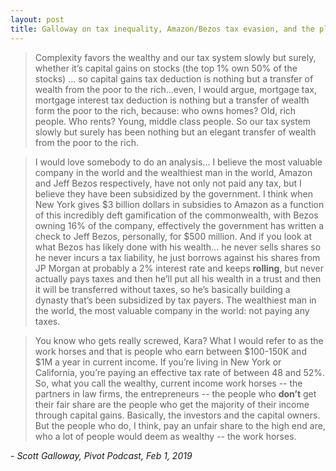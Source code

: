 ```yaml
---
layout: post
title: Galloway on tax inequality, Amazon/Bezos tax evasion, and the plight of economic workhorses in the middle class
---
```


> Complexity favors the wealthy and our tax system slowly but surely, whether it’s capital gains on stocks (the top 1% own 50% of the stocks) ... so capital gains tax deduction is nothing but a transfer of wealth from the poor to the rich...even, I would argue, mortgage tax, mortgage interest tax deduction is nothing but a transfer of wealth form the poor to the rich, because: who owns homes? Old, rich people.  Who rents? Young, middle class people.  So our tax system slowly but surely has been nothing but an elegant transfer of wealth from the poor to the rich.  

> I would love somebody to do an analysis... I believe the most valuable company in the world and the wealthiest man in the world, Amazon and Jeff Bezos respectively, have not only not paid any tax, but I believe they have been subsidized by the government.  I think when New York gives $3 billion dollars in subsidies to Amazon as a function of this incredibly deft gamification of the commonwealth, with Bezos owning 16% of the company, effectively the government has written a check to Jeff Bezos, personally, for $500 million. And if you look at what Bezos has likely done with his wealth... he never sells shares so he never incurs a tax liability, he just borrows against his shares from JP Morgan at probably a 2% interest rate and keeps **rolling**, but never actually pays taxes and then he’ll put all his wealth in a trust and then it will be transferred without taxes, so he’s basically building a dynasty that’s been subsidized by tax payers.  The wealthiest man in the world, the most valuable company in the world: not paying any taxes.

> You know who gets really screwed, Kara?  What I would refer to as the work horses and that is people who earn between $100-150K and $1M a year in current income.  If you’re living in New York or California, you’re paying an effective tax rate of between 48 and 52%.  So, what you call the wealthy, current income work horses -- the partners in law firms, the entrepreneurs -- the people who **don’t** get their fair share are the people who get the majority of their income through capital gains.  Basically, the investors and the capital owners.  But the people who do, I think, pay an unfair share to the high end are, who a lot of people would deem as wealthy -- the work horses.

*- Scott Galloway, Pivot Podcast, Feb 1, 2019*